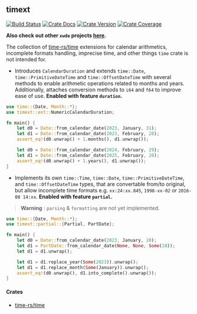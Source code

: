 ## timext

[![Build Status][action-badge]][action-url]
[![Crate Docs][docs-badge]][docs-url]
[![Crate Version][crates-badge]][crates-url]
[![Crate Coverage][coverage-badge]][coverage-url]

**Also check out other `xwde` projects [here](https://github.com/xwde).**

[action-badge]: https://img.shields.io/github/actions/workflow/status/xwde/timext/build.yaml?branch=main&label=build&logo=github&style=flat-square
[action-url]: https://github.com/xwde/timext/actions/workflows/build.yaml
[crates-badge]: https://img.shields.io/crates/v/timext.svg?logo=rust&style=flat-square
[crates-url]: https://crates.io/crates/timext
[docs-badge]: https://img.shields.io/docsrs/timext?logo=Docs.rs&style=flat-square
[docs-url]: http://docs.rs/timext
[coverage-badge]: https://img.shields.io/codecov/c/github/xwde/timext?logo=codecov&logoColor=white&style=flat-square
[coverage-url]: https://app.codecov.io/gh/xwde/timext

The collection of [time-rs/time](https://github.com/time-rs/time/) extensions
for calendar arithmetics, incomplete formats handling, imprecise time, and other
things `time` crate is not intended for.

- Introduces `CalendarDuration` and extends `time::Date`,
  `time::PrimitiveDateTime` and `time::OffsetDateTime` with several methods to
  enable arithmetic operations related to months and years. Additionally,
  attaches conversion methods to `i64` and `f64` to improve ease of use.
  **Enabled with feature `duration`.**

```rust
use time::{Date, Month::*};
use timext::ext::NumericCalendarDuration;

fn main() {
    let d0 = Date::from_calendar_date(2023, January, 31);
    let d1 = Date::from_calendar_date(2023, February, 28);
    assert_eq!(d0.unwrap() + 1.months(), d1.unwrap());

    let d0 = Date::from_calendar_date(2024, February, 29);
    let d1 = Date::from_calendar_date(2025, February, 28);
    assert_eq!(d0.unwrap() + 1.years(), d1.unwrap());
}
```

- Implements its own `time::Time`, `time::Date`, `time::PrimitiveDateTime`, and
  `time::OffsetDateTime` types, that are convertable from/to original, but allow
  incomplete time formats e.g. `xx:24:xx.845`, `1998-xx-02` or `2016-08 14:xx`.
  **Enabled with feature `partial`.**

> **Warning** : `parsing` & `formatting` are not yet implemented.

```rust
use time::{Date, Month::*};
use timext::partial::{Partial, PartDate};

fn main() {
    let d0 = Date::from_calendar_date(2023, January, 28);
    let d1 = PartDate::from_calendar_date(None, None, Some(28));
    let d1 = d1.unwrap();

    let d1 = d1.replace_year(Some(2023)).unwrap();
    let d1 = d1.replace_month(Some(January)).unwrap();
    assert_eq!(d0.unwrap(), d1.into_complete().unwrap());
}
```

#### Crates

- [time-rs/time](https://github.com/time-rs/time/)
